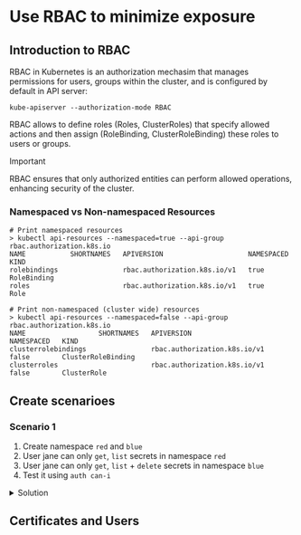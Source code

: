 # Use RBAC to minimize exposure

## Introduction to RBAC

RBAC in Kubernetes is an authorization mechasim that manages permissions for users, groups within the cluster, and is configured by default in API server:

```
kube-apiserver --authorization-mode RBAC
```

RBAC allows to define roles (Roles, ClusterRoles) that specify allowed actions and then assign (RoleBinding, ClusterRoleBinding) these roles to users or groups.

>[!IMPORTANT]
> RBAC ensures that only authorized entities can perform allowed operations, enhancing security of the cluster.

### Namespaced vs Non-namespaced Resources

```
# Print namespaced resources
> kubectl api-resources --namespaced=true --api-group rbac.authorization.k8s.io
NAME           SHORTNAMES   APIVERSION                     NAMESPACED   KIND
rolebindings                rbac.authorization.k8s.io/v1   true         RoleBinding
roles                       rbac.authorization.k8s.io/v1   true         Role

# Print non-namespaced (cluster wide) resources
> kubectl api-resources --namespaced=false --api-group rbac.authorization.k8s.io
NAME                  SHORTNAMES   APIVERSION                     NAMESPACED   KIND
clusterrolebindings                rbac.authorization.k8s.io/v1   false        ClusterRoleBinding
clusterroles                       rbac.authorization.k8s.io/v1   false        ClusterRole
```

## Create scenarioes

### Scenario 1
1. Create namespace `red` and `blue`
2. User jane can only `get`, `list` secrets in namespace `red`
3. User jane can only `get`, `list` + `delete` secrets in namespace `blue`
4. Test it using `auth can-i`

<details>
<summary>Solution</summary>

```
kubectl create namespace red
kubectl create namespace blue

kubectl create role secrets-accessor --verb get,list --resource secrets --namespace red
kubectl create role secrets-accessor --verb get,list,delete --resource secrets --namespace blue


kubectl create rolebinding secrets-accessor --role secrets-accessor --user jane --namespace red
kubectl create rolebinding secrets-accessor --role secrets-accessor --user jane --namespace blue

kubectl auth can-i get secrets --as jane -n red
kubectl auth can-i list secrets --as jane -n red
kubectl auth can-i delete secrets --as jane -n red

kubectl auth can-i get secrets --as jane -n blue
kubectl auth can-i list secrets --as jane -n blue
kubectl auth can-i delete secrets --as jane -n blue
```

</details>

## Certificates and Users

